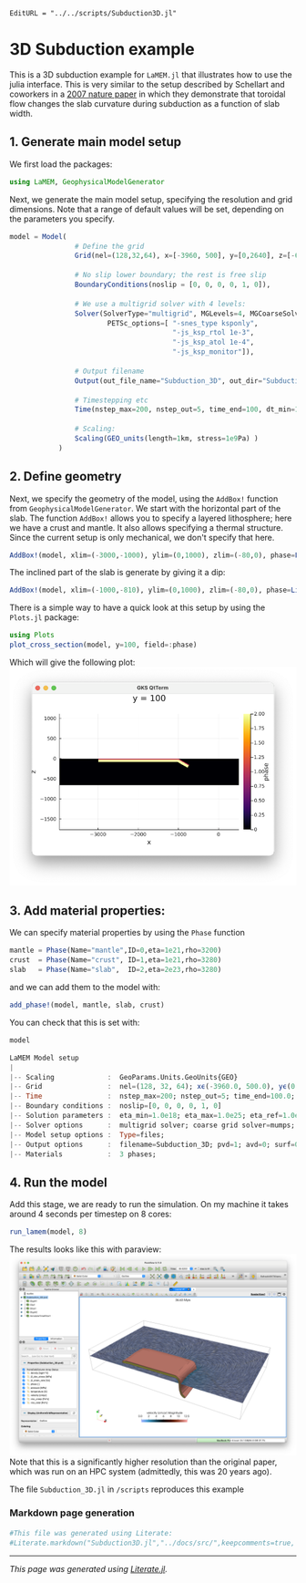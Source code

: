 ```@meta
EditURL = "../../scripts/Subduction3D.jl"
```

# 3D Subduction example

This is a 3D subduction example for `LaMEM.jl` that illustrates how to use the julia interface.
This is very similar to the setup described by Schellart and coworkers in a [2007 nature paper](https://www.nature.com/articles/nature05615) in which they demonstrate that toroidal flow changes the slab curvature during subduction as a function of slab width.

## 1. Generate main model setup
We first load the packages:

```julia
using LaMEM, GeophysicalModelGenerator
```

Next, we generate the main model setup, specifying the resolution and grid dimensions.
Note that a range of default values will be set, depending on the parameters you specify.

```julia
model = Model(
                # Define the grid
                Grid(nel=(128,32,64), x=[-3960, 500], y=[0,2640], z=[-660 ,0]),

                # No slip lower boundary; the rest is free slip
                BoundaryConditions(noslip = [0, 0, 0, 0, 1, 0]),

                # We use a multigrid solver with 4 levels:
                Solver(SolverType="multigrid", MGLevels=4, MGCoarseSolver="mumps",
                        PETSc_options=[ "-snes_type ksponly",
                                        "-js_ksp_rtol 1e-3",
                                        "-js_ksp_atol 1e-4",
                                        "-js_ksp_monitor"]),

                # Output filename
                Output(out_file_name="Subduction_3D", out_dir="Subduction_3D"),

                # Timestepping etc
                Time(nstep_max=200, nstep_out=5, time_end=100, dt_min=1e-5),

                # Scaling:
                Scaling(GEO_units(length=1km, stress=1e9Pa) )
            )
```

## 2. Define geometry
Next, we specify the geometry of the model, using the `AddBox!` function from `GeophysicalModelGenerator`.
We start with the horizontal part of the slab. The function `AddBox!` allows you to specify a layered lithosphere; here we have a crust and mantle. It also allows specifying a thermal structure.
Since the current setup is only mechanical, we don't specify that here.

```julia
AddBox!(model, xlim=(-3000,-1000), ylim=(0,1000), zlim=(-80,0), phase=LithosphericPhases(Layers=[20,60], Phases=[1,2]))
```

The inclined part of the slab is generate by giving it a dip:

```julia
AddBox!(model, xlim=(-1000,-810), ylim=(0,1000), zlim=(-80,0), phase=LithosphericPhases(Layers=[20,60], Phases=[1,2]), DipAngle=16)
```

There is a simple way to have a quick look at this setup by using the `Plots.jl` package:

```julia
using Plots
plot_cross_section(model, y=100, field=:phase)
```

Which will give the following plot:
![2D cross section](assets/SubductionSetup_3D.png)

## 3. Add material properties:
We can specify material properties by using the `Phase` function

```julia
mantle = Phase(Name="mantle",ID=0,eta=1e21,rho=3200)
crust  = Phase(Name="crust", ID=1,eta=1e21,rho=3280)
slab   = Phase(Name="slab",  ID=2,eta=2e23,rho=3280)
```

and we can add them to the model with:

```julia
add_phase!(model, mantle, slab, crust)
```

You can check that this is set with:

```julia
model
```

```julia
LaMEM Model setup
|
|-- Scaling             :  GeoParams.Units.GeoUnits{GEO}
|-- Grid                :  nel=(128, 32, 64); xϵ(-3960.0, 500.0), yϵ(0.0, 2640.0), zϵ(-660.0, 0.0)
|-- Time                :  nstep_max=200; nstep_out=5; time_end=100.0; dt=0.05
|-- Boundary conditions :  noslip=[0, 0, 0, 0, 1, 0]
|-- Solution parameters :  eta_min=1.0e18; eta_max=1.0e25; eta_ref=1.0e20; act_temp_diff=0
|-- Solver options      :  multigrid solver; coarse grid solver=mumps; 4 levels
|-- Model setup options :  Type=files;
|-- Output options      :  filename=Subduction_3D; pvd=1; avd=0; surf=0
|-- Materials           :  3 phases;
```

## 4. Run the model
Add this stage, we are ready to run the simulation. On my machine it takes around 4 seconds per timestep on 8 cores:

```julia
run_lamem(model, 8)
```

The results looks like this with paraview:
![3D subduction paraview](assets/Subduction_3D_pv.png)
Note that this is a significantly higher resolution than the original paper, which was run on an HPC system (admittedly, this was 20 years ago).

The file `Subduction_3D.jl` in `/scripts` reproduces this example

### Markdown page generation

```julia
#This file was generated using Literate:
#Literate.markdown("Subduction3D.jl","../docs/src/",keepcomments=true, execute=false, codefence = "```julia" => "```")
```

---

*This page was generated using [Literate.jl](https://github.com/fredrikekre/Literate.jl).*

